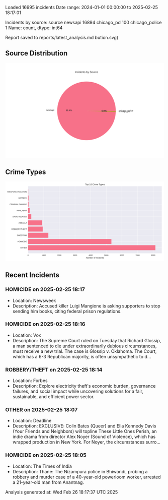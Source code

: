 
Loaded 16995 incidents
Date range: 2024-01-01 00:00:00 to 2025-02-25 18:17:01

Incidents by source:
source
newsapi           16894
chicago_pd          100
chicago_police        1
Name: count, dtype: int64

Report saved to reports/latest_analysis.md
bution.svg)

## Source Distribution
![Source Distribution](images/source_distribution.svg)

## Crime Types
![Crime Types](images/crime_types.svg)

## Recent Incidents

### HOMICIDE on 2025-02-25 18:17
- Location: Newsweek
- Description: Accused killer Luigi Mangione is asking supporters to stop sending him books, citing federal prison regulations.


### HOMICIDE on 2025-02-25 18:16
- Location: Vox
- Description: The Supreme Court ruled on Tuesday that Richard Glossip, a man sentenced to die under extraordinarily dubious circumstances, must receive a new trial. The case is Glossip v. Oklahoma. The Court, which has a 6-3 Republican majority, is often unsympathetic to d…


### ROBBERY/THEFT on 2025-02-25 18:14
- Location: Forbes
- Description: Explore electricity theft's economic burden, governance failures, and social impact while uncovering solutions for a fair, sustainable, and efficient power sector.


### OTHER on 2025-02-25 18:07
- Location: Deadline
- Description: EXCLUSIVE: Colin Bates (Queer) and Ella Kennedy Davis (Your Friends and Neighbors) will topline These Little Ones Perish, an indie drama from director Alex Noyer (Sound of Violence), which has wrapped production in New York. For Noyer, the circumstances surro…


### HOMICIDE on 2025-02-25 18:05
- Location: The Times of India
- Description: Thane: The Nizampura police in Bhiwandi, probing a robbery and murder case of a 40-year-old powerloom worker, arrested a 21-year-old man from Anantnag.

Analysis generated at: Wed Feb 26 18:17:37 UTC 2025
